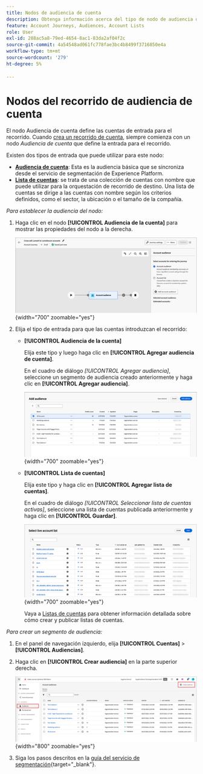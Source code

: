 ```yaml
---
title: Nodos de audiencia de cuenta
description: Obtenga información acerca del tipo de nodo de audiencia de cuenta que puede utilizar para definir la entrada de los recorridos de la cuenta en Journey Optimizer B2B edition.
feature: Account Journeys, Audiences, Account Lists
role: User
exl-id: 288ac5a8-79ed-4654-8ac1-83da2af04f2c
source-git-commit: 4a54548ad061fc778fae3bc4b8499f3716850e4a
workflow-type: tm+mt
source-wordcount: '279'
ht-degree: 5%

---
```


# Nodos del recorrido de audiencia de cuenta

El nodo Audiencia de cuenta define las cuentas de entrada para el recorrido. Cuando [crea un recorrido de cuenta](./journey-overview.md#create-an-account-journey), siempre comienza con un nodo _Audiencia de cuenta_ que define la entrada para el recorrido.

Existen dos tipos de entrada que puede utilizar para este nodo:

* **[Audiencia de cuenta](../audiences/account-audience-overview.md)**: Esta es la audiencia básica que se sincroniza desde el servicio de segmentación de Experience Platform.
* **[Lista de cuentas](../accounts/account-lists.md)**: se trata de una colección de cuentas con nombre que puede utilizar para la orquestación de recorrido de destino. Una lista de cuentas se dirige a las cuentas con nombre según los criterios definidos, como el sector, la ubicación o el tamaño de la compañía.

_Para establecer la audiencia del nodo:_

1. Haga clic en el nodo **[!UICONTROL Audiencia de la cuenta]** para mostrar las propiedades del nodo a la derecha.

   ![Nodo de audiencia de cuenta](./assets/account-journey-account-audience-node.png){width="700" zoomable="yes"}

1. Elija el tipo de entrada para que las cuentas introduzcan el recorrido:

   * **[!UICONTROL Audiencia de la cuenta]**

     Elija este tipo y luego haga clic en **[!UICONTROL Agregar audiencia de cuenta]**.

     En el cuadro de diálogo _[!UICONTROL Agregar audiencia]_, seleccione un segmento de audiencia creado anteriormente y haga clic en **[!UICONTROL Agregar audiencia]**.

     ![Seleccione un segmento de audiencia para el nodo](./assets/node-audience-add-dialog.png){width="700" zoomable="yes"}

   * **[!UICONTROL Lista de cuentas]**

     Elija este tipo y haga clic en **[!UICONTROL Agregar lista de cuentas]**.

     En el cuadro de diálogo _[!UICONTROL Seleccionar lista de cuentas activas]_, seleccione una lista de cuentas publicada anteriormente y haga clic en **[!UICONTROL Guardar]**.

     ![Seleccione una lista de cuentas activas para el nodo](./assets/account-journey-account-audience-select-account-list.png){width="700" zoomable="yes"}

     Vaya a [Listas de cuentas](../accounts/account-lists.md) para obtener información detallada sobre cómo crear y publicar listas de cuentas.

_Para crear un segmento de audiencia:_

1. En el panel de navegación izquierdo, elija **[!UICONTROL Cuentas]** > **[!UICONTROL Audiencias]**.

1. Haga clic en **[!UICONTROL Crear audiencia]** en la parte superior derecha.

   ![Crear un segmento de audiencia](./assets/audiences-list-create.png){width="800" zoomable="yes"}

1. Siga los pasos descritos en la [guía del servicio de segmentación](https://experienceleague.adobe.com/es/docs/experience-platform/segmentation/ui/account-audiences){target="_blank"}.
